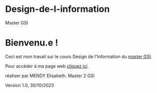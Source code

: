 # Design-de-l-information
Master GSI
# Bienvenu.e !

Ceci est mon travail sur le cours Design de l'Information du [master GSI](https://www.univ-paris8.fr/-Master-Gestion-Strategique-de-l-Information-650-).

Pour accéder à ma page web  [cliquez ici](https://kmendy05.github.io/Design-de-l-information/).

réaliser par MENDY Elisabeth.
Master 2 GSI

Version 1.0, 30/10/2023
